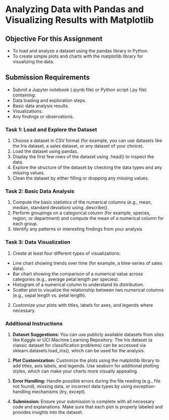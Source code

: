 # Analyzing Data with Pandas and Visualizing Results with Matplotlib

## Objective For this Assignment

- To load and analyze a dataset using the pandas library in Python.
- To create simple plots and charts with the matplotlib library for visualizing the data.

## Submission Requirements

- Submit a Jupyter notebook (.ipynb file) or Python script (.py file) containing:
- Data loading and exploration steps.
- Basic data analysis results.
- Visualizations.
- Any findings or observations.

### Task 1: Load and Explore the Dataset

1. Choose a dataset in CSV format (for example, you can use datasets like the Iris dataset, a sales dataset, or any dataset of your choice).
2. Load the dataset using pandas.
3. Display the first few rows of the dataset using .head() to inspect the data.
4. Explore the structure of the dataset by checking the data types and any missing values.
5. Clean the dataset by either filling or dropping any missing values.

### Task 2: Basic Data Analysis

1. Compute the basic statistics of the numerical columns (e.g., mean, median, standard deviation) using .describe().
2. Perform groupings on a categorical column (for example, species, region, or department) and compute the mean of a numerical column for each group.
3. Identify any patterns or interesting findings from your analysis

### Task 3: Data Visualization

1. Create at least four different types of visualizations:

- Line chart showing trends over time (for example, a time-series of sales data).
- Bar chart showing the comparison of a numerical value across categories (e.g., average petal length per species).
- Histogram of a numerical column to understand its distribution.
- Scatter plot to visualize the relationship between two numerical columns (e.g., sepal length vs. petal length).

2. Customize your plots with titles, labels for axes, and legends where necessary.

### Additional Instructions

1. **Dataset Suggestions:** You can use publicly available datasets from sites like Kaggle or UCI Machine Learning Repository. The Iris dataset (a classic dataset for classification problems) can be accessed via sklearn.datasets.load_iris(), which can be used for the analysis.

2. **Plot Customization:** Customize the plots using the matplotlib library to add titles, axis labels, and legends. Use seaborn for additional plotting styles, which can make your charts more visually appealing.

3. **Error Handling:** Handle possible errors during the file reading (e.g., file not found), missing data, or incorrect data types by using exception-handling mechanisms (try, except).

4. **Submission:** Ensure your submission is complete with all necessary code and explanations. Make sure that each plot is properly labeled and provides insights into the dataset.